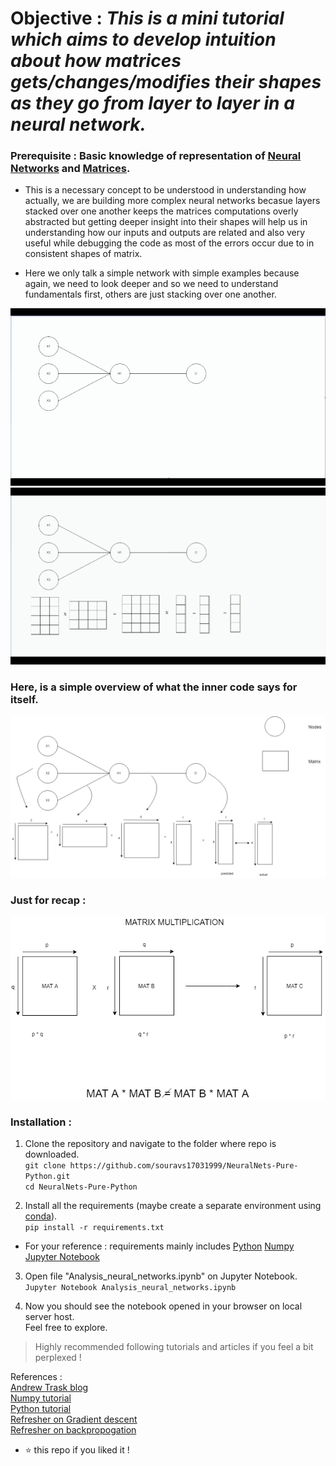 # Objective : _This is a mini tutorial which aims to develop intuition about how matrices gets/changes/modifies their shapes as they go from layer to layer in a neural network._   

### Prerequisite : Basic knowledge of representation of [Neural Networks](https://en.wikipedia.org/wiki/Neural_network) and [Matrices](https://en.wikipedia.org/wiki/Matrix_(mathematics)).

* This is a necessary concept to be understood in understanding how actually, we are building more complex neural networks becasue layers stacked over one another keeps the matrices computations overly abstracted but getting deeper insight into their shapes will help us in understanding how our inputs and outputs are related and also very useful while debugging the code as most of the errors occur due to in consistent shapes of matrix.    

* Here we only talk a simple network with simple examples because again, we need to look deeper and so we need to understand fundamentals first, others are just stacking over one another.

![anime1](/images/1.gif)    
![anime1](/images/2.gif)     

### Here, is a simple overview of what the inner code says for itself.

![matrixshapes](/images/overviewmatrices.png)

### Just for recap : 

![matmul](/images/matmul.png)     
       
### Installation :    
1. Clone the repository and navigate to the folder where repo is downloaded.     
`git clone https://github.com/souravs17031999/NeuralNets-Pure-Python.git`    
`cd NeuralNets-Pure-Python`

2. Install all the requirements (maybe create a separate environment using [conda](https://docs.conda.io/projects/conda/en/latest/user-guide/tasks/manage-environments.html)).     
`pip install -r requirements.txt`
* For your reference : requirements mainly includes [Python](https://www.python.org/ftp/python/3.8.0/python-3.8.0.exe) [Numpy](https://pypi.org/project/numpy/) [Jupyter Notebook](https://pypi.org/project/jupyter/)

3. Open file "Analysis_neural_networks.ipynb" on Jupyter Notebook.    
`Jupyter Notebook Analysis_neural_networks.ipynb`

4. Now you should see the notebook opened in your browser on local server host.   
Feel free to explore.

> Highly recommended following tutorials and articles if you feel a bit perplexed !       
         
             
References :    
[Andrew Trask blog](https://iamtrask.github.io/2015/07/12/basic-python-network/)       
[Numpy tutorial](http://cs231n.github.io/python-numpy-tutorial/)      
[Python tutorial](https://docs.python.org/3/tutorial/)     
[Refresher on Gradient descent](https://medium.com/secure-and-private-ai-writing-challenge/playing-with-gradient-descent-intuition-e5bde385078)    
[Refresher on backpropogation](https://medium.com/secure-and-private-ai-writing-challenge/playing-with-backpropagation-algorithm-intuition-10c42578a8e8)      

* ⭐️ this repo if you liked it ! 
